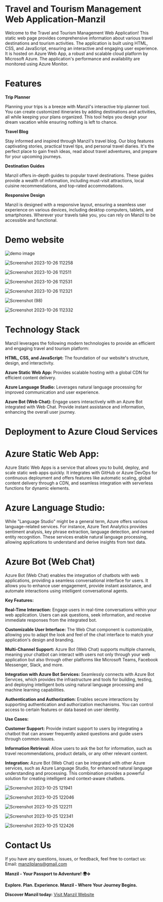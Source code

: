 # Travel and Tourism Management Web Application-Manzil

Welcome to the Travel and Tourism Management Web Application! This static web page provides comprehensive information about various travel destinations and tourism activities. The application is built using HTML, CSS, and JavaScript, ensuring an interactive and engaging user experience. It is hosted on Azure Web App, a robust and scalable cloud platform by Microsoft Azure. The application's performance and availability are monitored using Azure Monitor.

# Features

**Trip Planner**

Planning your trips is a breeze with Manzil's interactive trip planner tool. You can create customized itineraries by adding destinations and activities, all while keeping your plans organized. This tool helps you design your dream vacation while ensuring nothing is left to chance.

**Travel Blog**

Stay informed and inspired through Manzil's travel blog. Our blog features captivating stories, practical travel tips, and personal travel diaries. It's the perfect place to gain fresh ideas, read about travel adventures, and prepare for your upcoming journeys.

**Destination Guides**

Manzil offers in-depth guides to popular travel destinations. These guides provide a wealth of information, including must-visit attractions, local cuisine recommendations, and top-rated accommodations.

**Responsive Design**

Manzil is designed with a responsive layout, ensuring a seamless user experience on various devices, including desktop computers, tablets, and smartphones. Wherever your travels take you, you can rely on Manzil to be accessible and functional.

# Demo website
![demo image](https://github.com/Keerthana-V-25/Manzil/assets/113752923/229d29b1-cd52-4f00-aaaa-6fa0c8c8e265) 

![Screenshot 2023-10-26 112258](https://github.com/Keerthana-V-25/Manzil/assets/113612765/0e4d3271-3a25-43d6-9370-7962ea7f0f8c)

![Screenshot 2023-10-26 112511](https://github.com/Keerthana-V-25/Manzil/assets/113612765/1fc5b79c-24cc-4b2e-bd28-0399777f7c28)

![Screenshot 2023-10-26 112531](https://github.com/Keerthana-V-25/Manzil/assets/113612765/5e008fc5-b5d0-49eb-ad9a-5bf1f2916c5b)

![Screenshot 2023-10-26 112321](https://github.com/Keerthana-V-25/Manzil/assets/113612765/6be442b0-3979-4d63-991b-6032701821cd)

![Screenshot (98)](https://github.com/Keerthana-V-25/Manzil/assets/113612765/478d3e54-e2f1-42c7-b704-9b0b016be0f4)

![Screenshot 2023-10-26 112332](https://github.com/Keerthana-V-25/Manzil/assets/113612765/a6d24335-4fbc-4715-943c-f2ab303ba7d7)

# Technology Stack

Manzil leverages the following modern technologies to provide an efficient and engaging travel and tourism platform:

**HTML, CSS, and JavaScript:** The foundation of our website's structure, design, and interactivity.

**Azure Static Web App:** Provides scalable hosting with a global CDN for efficient content delivery.

**Azure Language Studio:** Leverages natural language processing for improved communication and user experience.

**Azure Bot (Web Chat):** Engage users interactively with an Azure Bot integrated with Web Chat. Provide instant assistance and information, enhancing the overall user journey.

# Deployment to Azure Cloud Services

# Azure Static Web App:
Azure Static Web Apps is a service that allows you to build, deploy, and scale static web apps quickly. It integrates with GitHub or Azure DevOps for continuous deployment and offers features like automatic scaling, global content delivery through a CDN, and seamless integration with serverless functions for dynamic elements.

# Azure Language Studio:
While "Language Studio" might be a general term, Azure offers various language-related services. For instance, Azure Text Analytics provides sentiment analysis, key phrase extraction, language detection, and named entity recognition. These services enable natural language processing, allowing applications to understand and derive insights from text data.

# Azure Bot (Web Chat)
Azure Bot (Web Chat) enables the integration of chatbots with web applications, providing a seamless conversational interface for users. It allows you to enhance user engagement, provide instant assistance, and automate interactions using intelligent conversational agents.

**Key Features:**

**Real-Time Interaction:**
Engage users in real-time conversations within your web application. Users can ask questions, seek information, and receive immediate responses from the integrated bot.

**Customizable User Interface:**
The Web Chat component is customizable, allowing you to adapt the look and feel of the chat interface to match your application's design and branding.

**Multi-Channel Support:**
Azure Bot (Web Chat) supports multiple channels, meaning your chatbot can interact with users not only through your web application but also through other platforms like Microsoft Teams, Facebook Messenger, Slack, and more.

**Integration with Azure Bot Services:**
Seamlessly connects with Azure Bot Services, which provides the infrastructure and tools for building, testing, and deploying intelligent bots using natural language processing and machine learning capabilities.

**Authentication and Authorization:**
Enables secure interactions by supporting authentication and authorization mechanisms. You can control access to certain features or data based on user identity.

**Use Cases:**

**Customer Support:** Provide instant support to users by integrating a chatbot that can answer frequently asked questions and guide users through common issues.

**Information Retrieval:** Allow users to ask the bot for information, such as travel recommendations, product details, or any other relevant content.

**Integration:**
Azure Bot (Web Chat) can be integrated with other Azure services, such as Azure Language Studio, for enhanced natural language understanding and processing. This combination provides a powerful solution for creating intelligent and context-aware chatbots.


![Screenshot 2023-10-25 121941](https://github.com/Keerthana-V-25/Manzil/assets/113752923/34ec7480-f562-4e2d-a15e-639e5699c24d)

![Screenshot 2023-10-25 122046](https://github.com/Keerthana-V-25/Manzil/assets/113612765/e8a42b50-8c9d-40df-b0cb-1d53b7a01147)

![Screenshot 2023-10-25 122211](https://github.com/Keerthana-V-25/Manzil/assets/113612765/3a1b93c8-5f25-4092-ab48-5b857dd9d7e4)

![Screenshot 2023-10-25 122341](https://github.com/Keerthana-V-25/Manzil/assets/113612765/0fbf4d30-0cb9-4964-ada5-ee095cc268ac)

![Screenshot 2023-10-25 122426](https://github.com/Keerthana-V-25/Manzil/assets/113612765/9998f722-204c-446e-85b6-22c5491d685b)


# Contact Us
If you have any questions, issues, or feedback, feel free to contact us:
Email: manzilplans@gmail.com

**Manzil - Your Passport to Adventure! 🌍✈️**

**Explore. Plan. Experience. Manzil - Where Your Journey Begins.**

**Discover Manzil today:**    [Visit Manzil Website](https://www.example.com/manzil)

